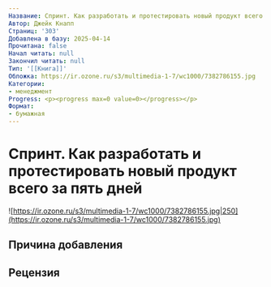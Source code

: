 ```yaml
---
Название: Спринт. Как разработать и протестировать новый продукт всего за пять дней
Автор: Джейк Кнапп
Страниц: '303'
Добавлена в базу: 2025-04-14
Прочитана: false
Начал читать: null
Закончил читать: null
Тип: '[[Книга]]'
Обложка: https://ir.ozone.ru/s3/multimedia-1-7/wc1000/7382786155.jpg
Категории:
- менеджмент
Progress: <p><progress max=0 value=0></progress></p>
Формат:
- бумажная
---
```

# Спринт. Как разработать и протестировать новый продукт всего за пять дней

![https://ir.ozone.ru/s3/multimedia-1-7/wc1000/7382786155.jpg|250](https://ir.ozone.ru/s3/multimedia-1-7/wc1000/7382786155.jpg)

## Причина добавления


## Рецензия